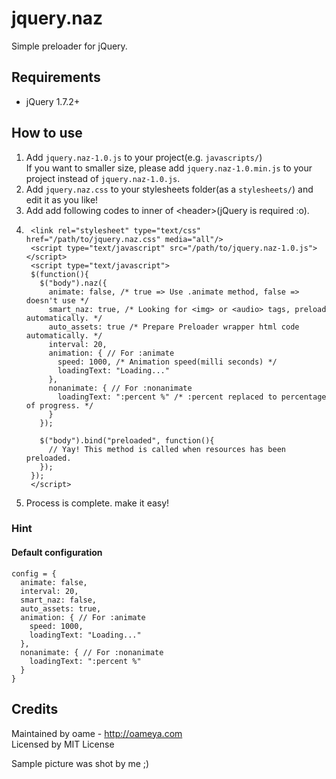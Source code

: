 # jquery.naz

Simple preloader for jQuery.

## Requirements

* jQuery 1.7.2+

## How to use

1. Add `jquery.naz-1.0.js` to your project(e.g. `javascripts/`)  
If you want to smaller size, please add `jquery.naz-1.0.min.js` to your project instead of `jquery.naz-1.0.js`.
2. Add `jquery.naz.css` to your stylesheets folder(as a `stylesheets/`) and edit it as you like!
3. Add add following codes to inner of &lt;header&gt;(jQuery is required :o).
4. 		<link rel="stylesheet" type="text/css" href="/path/to/jquery.naz.css" media="all"/>
  		<script type="text/javascript" src="/path/to/jquery.naz-1.0.js"></script>
  		<script type="text/javascript">
  		$(function(){
    	  $("body").naz({
      	    animate: false, /* true => Use .animate method, false => doesn't use */
      		smart_naz: true, /* Looking for <img> or <audio> tags, preload automatically. */
      		auto_assets: true /* Prepare Preloader wrapper html code automatically. */
      		interval: 20,
    		animation: { // For :animate
      		  speed: 1000, /* Animation speed(milli seconds) */
      		  loadingText: "Loading..."
   			},
    		nonanimate: { // For :nonanimate
      		  loadingText: ":percent %" /* :percent replaced to percentage of progress. */
    		}
    	  });

    	  $("body").bind("preloaded", function(){
      	    // Yay! This method is called when resources has been preloaded.
    	  });
   	  	});
  		</script>
 5. Process is complete. make it easy!
 
### Hint

#### Default configuration

  	config = {
      animate: false,
      interval: 20,
      smart_naz: false,
      auto_assets: true,
      animation: { // For :animate
        speed: 1000,
        loadingText: "Loading..."
      },
      nonanimate: { // For :nonanimate
        loadingText: ":percent %"
      }
    }

## Credits

Maintained by oame - http://oameya.com  
Licensed by MIT License

Sample picture was shot by me ;)
